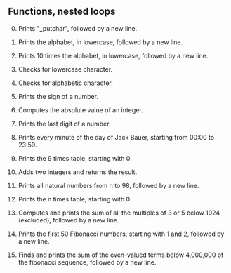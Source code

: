 ## Functions, nested loops
0. Prints "_putchar", followed by a new line.

1. Prints the alphabet, in lowercase, followed by a new line.

2. Prints 10 times the alphabet, in lowercase, followed by a new line.

3. Checks for lowercase character.

4. Checks for alphabetic character.

5. Prints the sign of a number.

6. Computes the absolute value of an integer.

7. Prints the last digit of a number.

8. Prints every minute of the day of Jack Bauer, starting from 00:00 to 23:59.

9. Prints the 9 times table, starting with 0.

10. Adds two integers and returns the result.

11. Prints all natural numbers from n to 98, followed by a new line.

100. Prints the n times table, starting with 0.

101. Computes and prints the sum of all the multiples of 3 or 5 below 1024 (excluded), followed by a new line.

102. Prints the first 50 Fibonacci numbers, starting with 1 and 2, followed by a new line.

103. Finds and prints the sum of the even-valued terms below 4,000,000 of the fibonacci sequence, followed by a new line.

